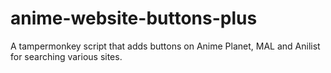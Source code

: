 # anime-website-buttons-plus
A tampermonkey script that adds buttons on Anime Planet, MAL and Anilist for searching various sites.
